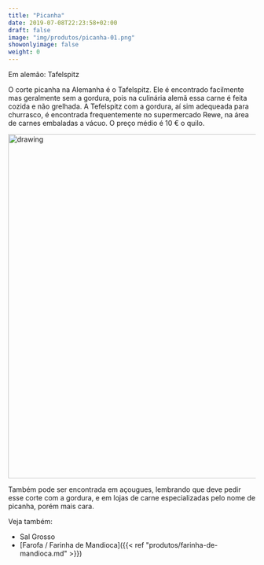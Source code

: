 ```yaml
---
title: "Picanha"
date: 2019-07-08T22:23:58+02:00
draft: false
image: "img/produtos/picanha-01.png"
showonlyimage: false
weight: 0
---
```



<!--more-->Em alemão: Tafelspitz  

O corte picanha na Alemanha é o Tafelspitz. Ele é encontrado facilmente mas geralmente sem a gordura, pois na culinária alemã essa carne é feita cozida e não grelhada.
A Tefelspitz com a gordura, aí sim adequeada para churrasco, é encontrada frequentemente no supermercado Rewe, na área de carnes embaladas a vácuo. O preço médio é 10 € o quilo.

<img src="../../img/produtos/picanha-03.jpeg" alt="drawing" width="700"/>

Também pode ser encontrada em açougues, lembrando que deve pedir esse corte com a gordura, e em lojas de carne especializadas pelo nome de picanha, porém mais cara.

Veja também:

- Sal Grosso
- [Farofa / Farinha de Mandioca]({{< ref "produtos/farinha-de-mandioca.md" >}})
